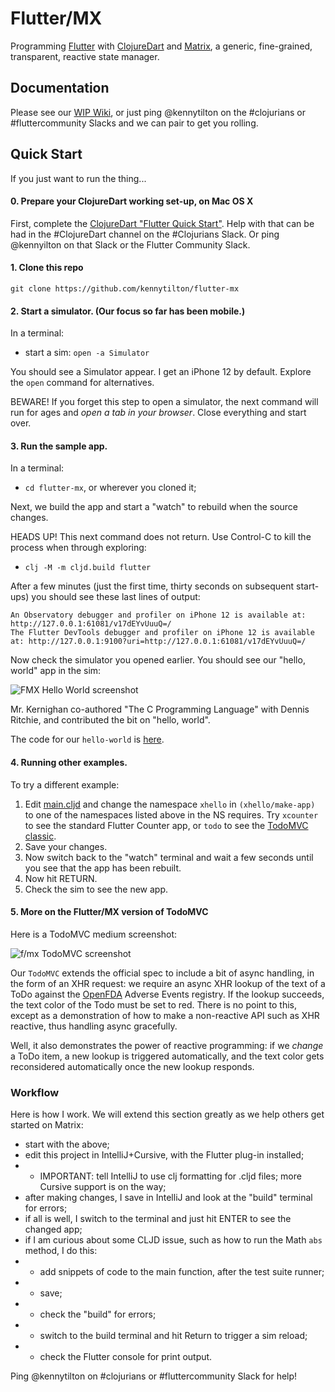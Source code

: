 # Flutter/MX

Programming [Flutter](https://flutter.dev/?gclid=CjwKCAjwwdWVBhA4EiwAjcYJEEoxUuE14sd2MGLJW35qeuJynmTRjqpUL3SbIUhOiS4TihjyZ9iTVRoCJkoQAvD_BwE&gclsrc=aw.ds) with [ClojureDart](https://github.com/Tensegritics/ClojureDart) and [Matrix](https://github.com/kennytilton/matrix), a generic, fine-grained, transparent, reactive state manager.

## Documentation
Please see our [WIP Wiki](https://github.com/kennytilton/flutter-mx/wiki), or just ping @kennytilton on the #clojurians or #fluttercommunity Slacks and we can pair to get you rolling.

## Quick Start

If you just want to run the thing...

#### 0. Prepare your ClojureDart working set-up, on Mac OS X

First, complete the [ClojureDart "Flutter Quick Start"](https://github.com/Tensegritics/ClojureDart/blob/main/doc/flutter-quick-start.md). Help with that can be had in the #ClojureDart channel on the #Clojurians Slack. Or ping @kennyilton on that Slack or the Flutter Community Slack.

#### 1. Clone this repo
`git clone https://github.com/kennytilton/flutter-mx`

#### 2. Start a simulator. (Our focus so far has been mobile.)

In a terminal:
* start a sim: `open -a Simulator`

You should see a Simulator appear. I get an iPhone 12 by default. Explore the `open` command for alternatives.

BEWARE! If you forget this step to open a simulator, the next command will run for ages and _open a tab in your browser_. Close everything and start over. 

#### 3. Run the sample app.

In a terminal:
* `cd flutter-mx`, or wherever you cloned it;

Next, we build the app and start a "watch" to rebuild when the source changes.

HEADS UP! This next command does not return. Use Control-C to kill the process when through exploring:

* `clj -M -m cljd.build flutter`

After a few minutes (just the first time, thirty seconds on subsequent start-ups) you should see these last lines of output:
```
An Observatory debugger and profiler on iPhone 12 is available at: http://127.0.0.1:61081/v17dEYvUuuQ=/
The Flutter DevTools debugger and profiler on iPhone 12 is available at: http://127.0.0.1:9100?uri=http://127.0.0.1:61081/v17dEYvUuuQ=/
```
Now check the simulator you opened earlier. You should see our "hello, world" app in the sim:

![FMX Hello World screenshot](image/hello-world-app.jpg)

Mr. Kernighan co-authored "The C Programming Language" with Dennis Ritchie, and contributed the bit on "hello, world".

The code for our `hello-world` is [here](https://github.com/kennytilton/flutter-mx/blob/main/src/tiltontec/example/x00_hello_world.cljd).

#### 4. Running other examples.

To try a different example:
1. Edit [main.cljd](https://github.com/kennytilton/flutter-mx/blob/d6cd6e14027ed8f00a42ca6cc2464e48142922d4/src/tiltontec/main.cljd#L43) and change the namespace `xhello` in `(xhello/make-app)` to one of the namespaces listed above in the NS requires. Try `xcounter` to see the standard Flutter Counter app, or `todo` to see the [TodoMVC classic](https://github.com/tastejs/todomvc/blob/master/app-spec.md).
2. Save your changes.
3. Now switch back to the "watch" terminal and wait a few seconds until you see that the app has been rebuilt.
4. Now hit RETURN.
5. Check the sim to see the new app.

#### 5. More on the Flutter/MX version of TodoMVC
Here is a TodoMVC medium screenshot:

![f/mx TodoMVC screenshot](image/todomvc-app.jpeg)

Our `TodoMVC` extends the official spec to include a bit of async handling, in the form of an XHR request: we require an async XHR lookup of the text of a ToDo against the [OpenFDA](https://open.fda.gov/) Adverse Events registry. If the lookup succeeds, the text color of the Todo must be set to red. There is no point to this, except as a demonstration of how to make a non-reactive API such as XHR reactive, thus handling async gracefully.

Well, it also demonstrates the power of reactive programming: if we _change_ a ToDo item, a new lookup is triggered automatically, and the text color gets reconsidered automatically once the new lookup responds.

### Workflow
Here is how I work. We will extend this section greatly as we help others get started on Matrix:

* start with the above;
* edit this project in IntelliJ+Cursive, with the Flutter plug-in installed;
* * IMPORTANT: tell IntelliJ to use clj formatting for .cljd files; more Cursive support is on the way;
* after making changes, I save in IntelliJ and look at the "build" terminal for errors;
* if all is well, I switch to the terminal and just hit ENTER to see the changed app;
* if I am curious about some CLJD issue, such as how to run the Math `abs` method, I do this:
* * add snippets of code to the main function, after the test suite runner;
* * save;
* * check the "build" for errors;
* * switch to the build terminal and hit Return to trigger a sim reload;
* * check the Flutter console for print output.

Ping @kennytilton on #clojurians or #fluttercommunity Slack for help!
